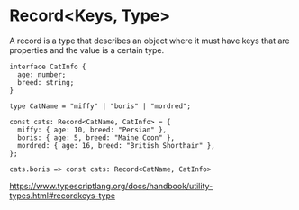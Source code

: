# Record<Keys, Type>

A record is a type that describes an object where it must have keys that are properties and the value is a certain type.

```
interface CatInfo {
  age: number;
  breed: string;
}
 
type CatName = "miffy" | "boris" | "mordred";
 
const cats: Record<CatName, CatInfo> = {
  miffy: { age: 10, breed: "Persian" },
  boris: { age: 5, breed: "Maine Coon" },
  mordred: { age: 16, breed: "British Shorthair" },
};
 
cats.boris => const cats: Record<CatName, CatInfo>
```

https://www.typescriptlang.org/docs/handbook/utility-types.html#recordkeys-type